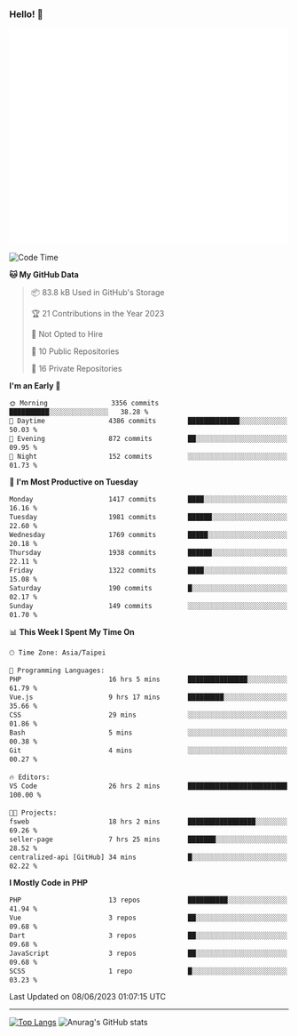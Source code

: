 ### Hello! 👋

![Metrics](/github-metrics.svg)

<!--START_SECTION:waka-->
![Code Time](http://img.shields.io/badge/Code%20Time-274%20hrs%2054%20mins-blue)

**🐱 My GitHub Data** 

> 📦 83.8 kB Used in GitHub's Storage 
 > 
> 🏆 21 Contributions in the Year 2023
 > 
> 🚫 Not Opted to Hire
 > 
> 📜 10 Public Repositories 
 > 
> 🔑 16 Private Repositories 
 > 
**I'm an Early 🐤** 

```text
🌞 Morning                3356 commits        ██████████░░░░░░░░░░░░░░░   38.28 % 
🌆 Daytime                4386 commits        █████████████░░░░░░░░░░░░   50.03 % 
🌃 Evening                872 commits         ██░░░░░░░░░░░░░░░░░░░░░░░   09.95 % 
🌙 Night                  152 commits         ░░░░░░░░░░░░░░░░░░░░░░░░░   01.73 % 
```
📅 **I'm Most Productive on Tuesday** 

```text
Monday                   1417 commits        ████░░░░░░░░░░░░░░░░░░░░░   16.16 % 
Tuesday                  1981 commits        ██████░░░░░░░░░░░░░░░░░░░   22.60 % 
Wednesday                1769 commits        █████░░░░░░░░░░░░░░░░░░░░   20.18 % 
Thursday                 1938 commits        ██████░░░░░░░░░░░░░░░░░░░   22.11 % 
Friday                   1322 commits        ████░░░░░░░░░░░░░░░░░░░░░   15.08 % 
Saturday                 190 commits         █░░░░░░░░░░░░░░░░░░░░░░░░   02.17 % 
Sunday                   149 commits         ░░░░░░░░░░░░░░░░░░░░░░░░░   01.70 % 
```


📊 **This Week I Spent My Time On** 

```text
🕑︎ Time Zone: Asia/Taipei

💬 Programming Languages: 
PHP                      16 hrs 5 mins       ███████████████░░░░░░░░░░   61.79 % 
Vue.js                   9 hrs 17 mins       █████████░░░░░░░░░░░░░░░░   35.66 % 
CSS                      29 mins             ░░░░░░░░░░░░░░░░░░░░░░░░░   01.86 % 
Bash                     5 mins              ░░░░░░░░░░░░░░░░░░░░░░░░░   00.38 % 
Git                      4 mins              ░░░░░░░░░░░░░░░░░░░░░░░░░   00.27 % 

🔥 Editors: 
VS Code                  26 hrs 2 mins       █████████████████████████   100.00 % 

🐱‍💻 Projects: 
fsweb                    18 hrs 2 mins       █████████████████░░░░░░░░   69.26 % 
seller-page              7 hrs 25 mins       ███████░░░░░░░░░░░░░░░░░░   28.52 % 
centralized-api [GitHub] 34 mins             █░░░░░░░░░░░░░░░░░░░░░░░░   02.22 % 
```

**I Mostly Code in PHP** 

```text
PHP                      13 repos            ██████████░░░░░░░░░░░░░░░   41.94 % 
Vue                      3 repos             ██░░░░░░░░░░░░░░░░░░░░░░░   09.68 % 
Dart                     3 repos             ██░░░░░░░░░░░░░░░░░░░░░░░   09.68 % 
JavaScript               3 repos             ██░░░░░░░░░░░░░░░░░░░░░░░   09.68 % 
SCSS                     1 repo              █░░░░░░░░░░░░░░░░░░░░░░░░   03.23 % 
```




 Last Updated on 08/06/2023 01:07:15 UTC
<!--END_SECTION:waka-->

<hr>

<span style="display:inline-block">[![Top Langs](https://github-readme-stats.vercel.app/api/top-langs/?username=maureendadap&layout=compact&theme=transparent)](https://github.com/anuraghazra/github-readme-stats)</span>
<span style="display:inline-block">![Anurag's GitHub stats](https://github-readme-stats.vercel.app/api?username=maureendadap&show_icons=true&theme=transparent&count_private=true)</span>

<!--
**MaureenDadap/maureendadap** is a ✨ _special_ ✨ repository because its `README.md` (this file) appears on your GitHub profile.

Here are some ideas to get you started:

- 🔭 I’m currently working on ...
- 🌱 I’m currently learning ...
- 👯 I’m looking to collaborate on ...
- 🤔 I’m looking for help with ...
- 💬 Ask me about ...
- 📫 How to reach me: ...
- 😄 Pronouns: ...
- ⚡ Fun fact: ...
-->
